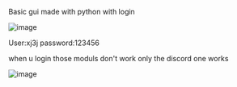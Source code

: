 Basic gui made with python with login



![image](https://github.com/user-attachments/assets/da44f5ac-9003-4f45-9d0b-e1a776959a71)



User:xj3j
password:123456

when u login those moduls don't work only the discord one works




![image](https://github.com/user-attachments/assets/4b66978e-dada-48e9-a458-7408badc0998)


